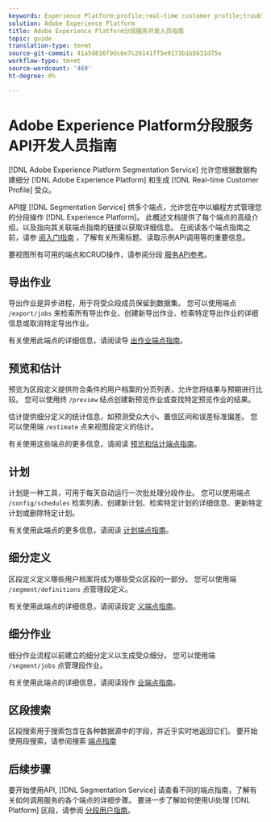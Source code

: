 ```yaml
---
keywords: Experience Platform;profile;real-time customer profile;troubleshooting;API
solution: Adobe Experience Platform
title: Adobe Experience Platform分段服务开发人员指南
topic: guide
translation-type: tm+mt
source-git-commit: 41a5d816f9dc6e7c26141ff5e9173b1b5631d75e
workflow-type: tm+mt
source-wordcount: '469'
ht-degree: 0%

---
```



# Adobe Experience Platform分段服务API开发人员指南

[!DNL Adobe Experience Platform Segmentation Service] 允许您根据数据构建细分 [!DNL Adobe Experience Platform] 和生成 [!DNL Real-time Customer Profile] 受众。

API提 [!DNL Segmentation Service] 供多个端点，允许您在中以编程方式管理您的分段操作 [!DNL Experience Platform]。 此概述文档提供了每个端点的高级介绍，以及指向其关联端点指南的链接以获取详细信息。 在阅读各个端点指南之前，请参 [阅入门指南](getting-started.md) ，了解有关所需标题、读取示例API调用等的重要信息。

要视图所有可用的端点和CRUD操作，请参阅分段 [服务API参考](https://www.adobe.io/apis/experienceplatform/home/api-reference.html#!acpdr/swagger-specs/segmentation.yaml)。

## 导出作业

导出作业是异步进程，用于将受众段成员保留到数据集。 您可以使用端点 `/export/jobs` 来检索所有导出作业、创建新导出作业、检索特定导出作业的详细信息或取消特定导出作业。

有关使用此端点的详细信息，请阅读导 [出作业端点指南](./export-jobs.md)。

## 预览和估计

预览为区段定义提供符合条件的用户档案的分页列表，允许您将结果与预期进行比较。 您可以使用终 `/preview` 结点创建新预览作业或查找特定预览作业的结果。

估计提供细分定义的统计信息，如预测受众大小、置信区间和误差标准偏差。 您可以使用端 `/estimate` 点来视图段定义的估计。

有关使用这些端点的更多信息，请阅读 [预览和估计端点指南](./previews-and-estimates.md)。

## 计划

计划是一种工具，可用于每天自动运行一次批处理分段作业。 您可以使用端点 `/config/schedules` 检索列表、创建新计划、检索特定计划的详细信息、更新特定计划或删除特定计划。

有关使用此端点的更多信息，请阅读 [计划端点指南](./schedules.md)。

## 细分定义

区段定义定义哪些用户档案将成为哪些受众区段的一部分。 您可以使用端 `/segment/definitions` 点管理段定义。

有关使用此端点的详细信息，请阅读段定 [义端点指南](./segment-definitions.md)。

## 细分作业

细分作业流程以前建立的细分定义以生成受众细分。 您可以使用端 `/segment/jobs` 点管理段作业。

有关使用此端点的详细信息，请阅读段作 [业端点指南](./segment-jobs.md)。

## 区段搜索

区段搜索用于搜索包含在各种数据源中的字段，并近乎实时地返回它们。 要开始使用段搜索，请参阅搜索 [端点指南](segment-search.md)

## 后续步骤

要开始使用API, [!DNL Segmentation Service] 请查看不同的端点指南，了解有关如何调用服务的各个端点的详细步骤。 要进一步了解如何使用UI处理 [!DNL Platform] 区段，请参阅 [分段用户指南](../ui/overview.md)。